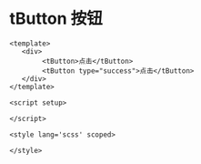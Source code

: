 # tButton 按钮

<demo1></demo1>

```vue
<template>
   <div>
        <tButton>点击</tButton>
        <tButton type="success">点击</tButton>
   </div>
</template>

<script setup>

</script>

<style lang='scss' scoped>

</style>
```

<script setup>
    import demo1 from '../components/demo1.vue'
</script>